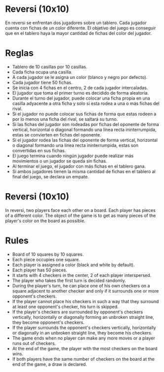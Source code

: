# Reversi (10x10)
En reversi se enfrentan dos jugadores sobre un tablero. Cada jugador cuenta con fichas de un color diferente. El objetivo del juego es conseguir que en el tablero haya la mayor cantidad de fichas del color del jugador. 

# Reglas 
- Tablero de 10 casillas por 10 casillas.
- Cada ficha ocupa una casilla.
- A cada jugador se le asigna un color (blanco y negro por defecto).
- Cada jugador tiene 50 fichas.
- Se inicia con 4 fichas en el centro, 2 de cada jugador intercaladas.
- El jugador que toma el primer turno es decidido de forma aleatoria.
- Durante el turno del jugador, puede colocar una ficha propia en una casilla adyacente a otra ficha y solo si esta rodea a una o más fichas del rival.
- Si el jugador no puede colocar sus fichas de forma que estas rodeen a por lo menos una ficha del rival, se saltará su turno.
- Si las fichas del jugador son rodeadas por fichas del oponente de forma vertical, horizontal o diagonal formando una línea recta ininterrumpida, estas se convierten en fichas del oponente.
- Si el jugador rodea las fichas del oponente de forma vertical, horizontal o diagonal formando una línea recta ininterrumpida, estas son convertidas en sus fichas.
- El juego termina cuando ningún jugador puede realizar más movimientos o un jugador se queda sin fichas.
- Al terminar el juego, el jugador con más fichas en el tablero gana.
- Si ambos jugadores tienen la misma cantidad de fichas en el tablero al final del juego, se declara un empate.

# Reversi (10x10)
In reversi, two players face each other on a board. Each player has pieces of a different color. The object of the game is to get as many pieces of the player's color on the board as possible.

# Rules
- Board of 10 squares by 10 squares.
- Each piece occupies one square.
- Each player is assigned a color (black and white by default).
- Each player has 50 pieces.
- It starts with 4 checkers in the center, 2 of each player interspersed.
- The player who takes the first turn is decided randomly.
- During the player's turn, he can place one of his own checkers on a square adjacent to another checker and only if it surrounds one or more opponent's checkers.
- If the player cannot place his checkers in such a way that they surround at least one opponent's checker, his turn is skipped.
- If the player's checkers are surrounded by opponent's checkers vertically, horizontally or diagonally forming an unbroken straight line, they become opponent's checkers.
- If the player surrounds the opponent's checkers vertically, horizontally or diagonally in an unbroken straight line, they become his checkers.
- The game ends when no player can make any more moves or a player runs out of checkers.
- At the end of the game, the player with the most checkers on the board wins.
- If both players have the same number of checkers on the board at the end of the game, a draw is declared.
